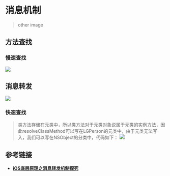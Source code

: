 # 消息机制
> other image

## 方法查找

### 慢速查找
![](https://p1-juejin.byteimg.com/tos-cn-i-k3u1fbpfcp/f139a400c43842fc9af58ea842386da5~tplv-k3u1fbpfcp-zoom-1.image)

## 消息转发
![](https://p3-juejin.byteimg.com/tos-cn-i-k3u1fbpfcp/c36bd680d9aa4b49b6a0e26ed59741e7~tplv-k3u1fbpfcp-zoom-1.image)

### 快速查找

> 类方法存储在元类中，所以类方法对于元类对象说属于元类的实例方法，因此resolveClassMethod可以写在LGPerson的元类中，由于元类无法写入，我们可以写在NSObject的分类中，代码如下：
> ![](https://p3-juejin.byteimg.com/tos-cn-i-k3u1fbpfcp/a55ef25359ca4b979eaa31b198044aab~tplv-k3u1fbpfcp-zoom-1.image)

## 参考链接
* **[iOS底层原理之消息转发机制探究](https://juejin.cn/post/6876282214577864718)**